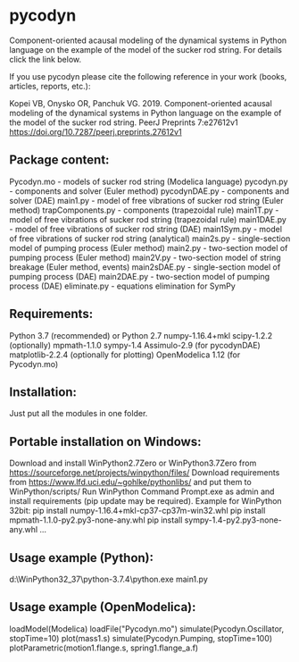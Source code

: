 # pycodyn
Component-oriented acausal modeling of the dynamical systems in Python language on the example of the model of the sucker rod string.
For details click the link below.

If you use pycodyn please cite the following reference in your work (books, articles, reports, etc.):

Kopei VB, Onysko OR, Panchuk VG. 2019. Component-oriented acausal modeling of the dynamical systems in Python language on the example of the model of the sucker rod string. PeerJ Preprints 7:e27612v1 https://doi.org/10.7287/peerj.preprints.27612v1

## Package content:
Pycodyn.mo - models of sucker rod string (Modelica language)
pycodyn.py - components and solver (Euler method)
pycodynDAE.py - components and solver (DAE)
main1.py - model of free vibrations of sucker rod string (Euler method)
trapComponents.py - components (trapezoidal rule)
main1T.py - model of free vibrations of sucker rod string (trapezoidal rule)
main1DAE.py - model of free vibrations of sucker rod string (DAE)
main1Sym.py - model of free vibrations of sucker rod string (analytical)
main2s.py - single-section model of pumping process (Euler method)
main2.py - two-section model of pumping process (Euler method)
main2V.py - two-section model of string breakage (Euler method, events)
main2sDAE.py - single-section model of pumping process (DAE)
main2DAE.py - two-section model of pumping process (DAE)
eliminate.py - equations elimination for SymPy

## Requirements:
Python 3.7 (recommended) or Python 2.7
numpy-1.16.4+mkl
scipy-1.2.2 (optionally)
mpmath-1.1.0
sympy-1.4
Assimulo-2.9 (for pycodynDAE)
matplotlib-2.2.4 (optionally for plotting)
OpenModelica 1.12 (for Pycodyn.mo)
## Installation:
Just put all the modules in one folder.
## Portable installation on Windows:
Download and install WinPython2.7Zero or WinPython3.7Zero from https://sourceforge.net/projects/winpython/files/
Download requirements from https://www.lfd.uci.edu/~gohlke/pythonlibs/ and put them to WinPython/scripts/
Run WinPython Command Prompt.exe as admin and install requirements (pip update may be required). Example for WinPython 32bit:
pip install numpy-1.16.4+mkl-cp37-cp37m-win32.whl
pip install mpmath-1.1.0-py2.py3-none-any.whl
pip install sympy-1.4-py2.py3-none-any.whl
...

## Usage example (Python):
d:\WinPython32_37\python-3.7.4\python.exe main1.py

## Usage example (OpenModelica):
loadModel(Modelica)
loadFile("Pycodyn.mo")
simulate(Pycodyn.Oscillator, stopTime=10)
plot(mass1.s)
simulate(Pycodyn.Pumping, stopTime=100)
plotParametric(motion1.flange.s, spring1.flange_a.f)
